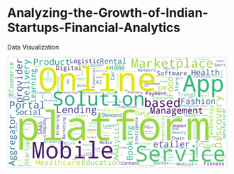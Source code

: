 # Analyzing-the-Growth-of-Indian-Startups-Financial-Analytics
Data Visualization

![alt text](https://github.com/docum5/Analyzing-the-Growth-of-Indian-Startups-Financial-Analytics/blob/main/wordcloud.png)
